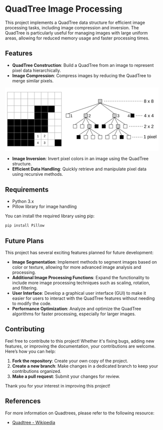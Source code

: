 # QuadTree Image Processing

This project implements a QuadTree data structure for efficient image processing tasks, including image compression and inversion. The QuadTree is particularly useful for managing images with large uniform areas, allowing for reduced memory usage and faster processing times.


## Features

- **QuadTree Construction**: Build a QuadTree from an image to represent pixel data hierarchically.
- **Image Compression**: Compress images by reducing the QuadTree to merge similar pixels.

![alt text](image.png)
- **Image Inversion**: Invert pixel colors in an image using the QuadTree structure.
- **Efficient Data Handling**: Quickly retrieve and manipulate pixel data using recursive methods.

## Requirements

- Python 3.x
- Pillow library for image handling

You can install the required library using pip:

```bash
pip install Pillow
```



## Future Plans

This project has several exciting features planned for future development:

- **Image Segmentation**: Implement methods to segment images based on color or texture, allowing for more advanced image analysis and processing.
- **Additional Image Processing Functions**: Expand the functionality to include more image processing techniques such as scaling, rotation, and filtering.
- **User Interface**: Develop a graphical user interface (GUI) to make it easier for users to interact with the QuadTree features without needing to modify the code.
- **Performance Optimization**: Analyze and optimize the QuadTree algorithms for faster processing, especially for larger images.

## Contributing
Feel free to contribute to this project! Whether it's fixing bugs, adding new features, or improving the documentation, your contributions are welcome. Here’s how you can help:

1. **Fork the repository**: Create your own copy of the project.
2. **Create a new branch**: Make changes in a dedicated branch to keep your contributions organized.
3. **Make a pull request**: Submit your changes for review.

Thank you for your interest in improving this project!



## References

For more information on Quadtrees, please refer to the following resource:

- [Quadtree - Wikipedia](https://en.wikipedia.org/wiki/Quadtree#:~:text=A%20quadtree%20is%20a%20tree,into%20four%20quadrants%20or%20regions.)
